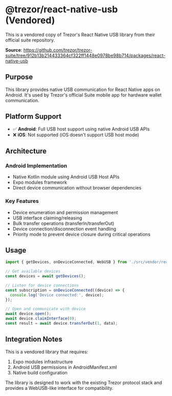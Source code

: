 # @trezor/react-native-usb (Vendored)

This is a vendored copy of Trezor's React Native USB library from their official suite repository.

**Source**: https://github.com/trezor/trezor-suite/tree/912b13b214433364cf322ff1448e0978be98b714/packages/react-native-usb

## Purpose

This library provides native USB communication for React Native apps on Android. It's used by Trezor's official Suite mobile app for hardware wallet communication.

## Platform Support

- ✅ **Android**: Full USB host support using native Android USB APIs
- ❌ **iOS**: Not supported (iOS doesn't support USB host mode)

## Architecture

### Android Implementation
- Native Kotlin module using Android USB Host APIs
- Expo modules framework
- Direct device communication without browser dependencies

### Key Features
- Device enumeration and permission management
- USB interface claiming/releasing
- Bulk transfer operations (transferIn/transferOut)
- Device connection/disconnection event handling
- Priority mode to prevent device closure during critical operations

## Usage

```typescript
import { getDevices, onDeviceConnected, WebUSB } from './src/vendor/react-native-usb';

// Get available devices
const devices = await getDevices();

// Listen for device connections
const subscription = onDeviceConnected((device) => {
  console.log('Device connected:', device);
});

// Open and communicate with device
await device.open();
await device.claimInterface(0);
const result = await device.transferOut(1, data);
```

## Integration Notes

This is a vendored library that requires:
1. Expo modules infrastructure 
2. Android USB permissions in AndroidManifest.xml
3. Native build configuration

The library is designed to work with the existing Trezor protocol stack and provides a WebUSB-like interface for compatibility.